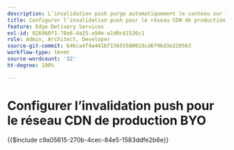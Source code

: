 ```yaml
---
description: L’invalidation push purge automatiquement le contenu sur le réseau CDN de production du client ou de la cliente (par exemple « www.votredomaine.com »), à chaque fois qu’un auteur ou une autrice publie des modifications de contenu.
title: Configurer l’invalidation push pour le réseau CDN de production BYO
feature: Edge Delivery Services
exl-id: 026960f1-78e6-4a25-a94e-a1d0c61536c1
role: Admin, Architect, Developer
source-git-commit: 646ca4f4a441bf1565558002dcd6f96d3e228563
workflow-type: tm+mt
source-wordcount: '32'
ht-degree: 100%

---
```


# Configurer l’invalidation push pour le réseau CDN de production BYO

{{$include c9a05615-270b-4cec-84e5-1583ddfe2b8e}}
